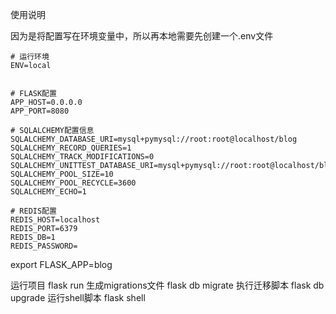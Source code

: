 使用说明

因为是将配置写在环境变量中，所以再本地需要先创建一个.env文件
```text
# 运行环境
ENV=local


# FLASK配置
APP_HOST=0.0.0.0
APP_PORT=8080

# SQLALCHEMY配置信息
SQLALCHEMY_DATABASE_URI=mysql+pymysql://root:root@localhost/blog
SQLALCHEMY_RECORD_QUERIES=1
SQLALCHEMY_TRACK_MODIFICATIONS=0
SQLALCHEMY_UNITTEST_DATABASE_URI=mysql+pymysql://root:root@localhost/blog
SQLALCHEMY_POOL_SIZE=10
SQLALCHEMY_POOL_RECYCLE=3600
SQLALCHEMY_ECHO=1

# REDIS配置
REDIS_HOST=localhost
REDIS_PORT=6379
REDIS_DB=1
REDIS_PASSWORD=
```
export FLASK_APP=blog

运行项目
flask run
生成migrations文件
flask db migrate
执行迁移脚本
flask db upgrade
运行shell脚本
flask shell
